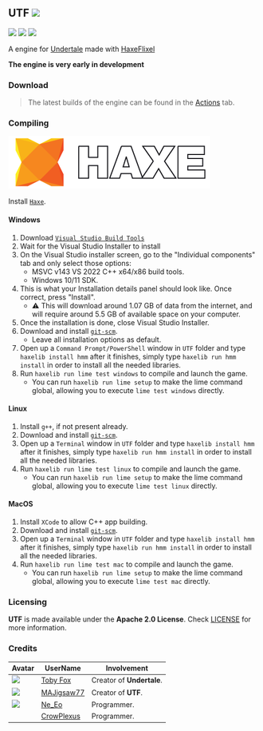 ## UTF ![](https://raw.githubusercontent.com/MAJigsaw77/UTF/main/icon.svg)

![](https://img.shields.io/github/repo-size/MAJigsaw77/UTF) ![](https://badgen.net/github/open-issues/MAJigsaw77/UTF) ![](https://badgen.net/badge/license/Apache-2.0/green)

A engine for [Undertale](https://undertale.com) made with [HaxeFlixel](https://haxeflixel.com)

**The engine is very early in development**

### Download

> The latest builds of the engine can be found in the [Actions](https://github.com/MAJigsaw77/UTF/actions) tab.

### Compiling

![](https://raw.githubusercontent.com/HaxeFoundation/haxe/development/extra/images/Readme.png)

Install [`Haxe`](https://haxe.org/download).

#### Windows

1. Download [`Visual Studio Build Tools`](https://aka.ms/vs/17/release/vs_BuildTools.exe)
2. Wait for the Visual Studio Installer to install
3. On the Visual Studio installer screen, go to the "Individual components" tab and only select those options:
    - MSVC v143 VS 2022 C++ x64/x86 build tools.
    - Windows 10/11 SDK.
4. This is what your Installation details panel should look like. Once correct, press "Install".
    - ⚠️ This will download around 1.07 GB of data from the internet, and will require around 5.5 GB of available space on your computer.
5. Once the installation is done, close Visual Studio Installer.
6. Download and install [`git-scm`](https://git-scm.com/download/win).
    - Leave all installation options as default.
7. Open up a `Command Prompt/PowerShell` window in `UTF` folder and type `haxelib install hmm` after it finishes, simply type `haxelib run hmm install` in order to install all the needed libraries.
8. Run `haxelib run lime test windows` to compile and launch the game.
    - You can run `haxelib run lime setup` to make the lime command global, allowing you to execute `lime test windows` directly.

#### Linux

1. Install `g++`, if not present already.
2. Download and install [`git-scm`](https://git-scm.com/download/linux).
3. Open up a `Terminal` window in `UTF` folder and type `haxelib install hmm` after it finishes, simply type `haxelib run hmm install` in order to install all the needed libraries.
4. Run `haxelib run lime test linux` to compile and launch the game.
    - You can run `haxelib run lime setup` to make the lime command global, allowing you to execute `lime test linux` directly.

#### MacOS

1. Install `XCode` to allow C++ app building.
2. Download and install [`git-scm`](https://git-scm.com/download/mac).
3. Open up a `Terminal` window in `UTF` folder and type `haxelib install hmm` after it finishes, simply type `haxelib run hmm install` in order to install all the needed libraries.
4. Run `haxelib run lime test mac` to compile and launch the game.
   - You can run `haxelib run lime setup` to make the lime command global, allowing you to execute `lime test mac` directly.
 
### Licensing

**UTF** is made available under the **Apache 2.0 License**. Check [LICENSE](./LICENSE) for more information.

### Credits

| Avatar | UserName | Involvement |
| ------ | -------- | ----------- |
| ![](https://upload.wikimedia.org/wikipedia/en/a/af/Toby_Fox_dog.jpg) | [Toby Fox](https://twitter.com/tobyfox) | Creator of **Undertale**.
| ![](https://avatars.githubusercontent.com/u/77043862?s=64) | [MAJigsaw77](https://github.com/MAJigsaw77) | Creator of **UTF**.
| ![](https://avatars.githubusercontent.com/u/23155359?s=64) | [Ne_Eo](https://github.com/NeeEoo) | Programmer.
| ![]() | [CrowPlexus](https://github.com/CrowPlexus) | Programmer.
